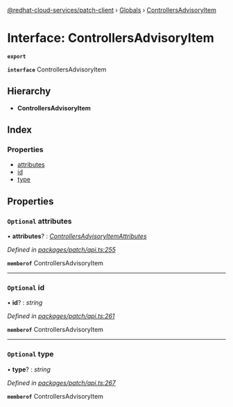 [@redhat-cloud-services/patch-client](../README.md) › [Globals](../globals.md) › [ControllersAdvisoryItem](controllersadvisoryitem.md)

# Interface: ControllersAdvisoryItem

**`export`** 

**`interface`** ControllersAdvisoryItem

## Hierarchy

* **ControllersAdvisoryItem**

## Index

### Properties

* [attributes](controllersadvisoryitem.md#optional-attributes)
* [id](controllersadvisoryitem.md#optional-id)
* [type](controllersadvisoryitem.md#optional-type)

## Properties

### `Optional` attributes

• **attributes**? : *[ControllersAdvisoryItemAttributes](controllersadvisoryitemattributes.md)*

*Defined in [packages/patch/api.ts:255](https://github.com/RedHatInsights/javascript-clients/blob/6a9cdc7/packages/patch/api.ts#L255)*

**`memberof`** ControllersAdvisoryItem

___

### `Optional` id

• **id**? : *string*

*Defined in [packages/patch/api.ts:261](https://github.com/RedHatInsights/javascript-clients/blob/6a9cdc7/packages/patch/api.ts#L261)*

**`memberof`** ControllersAdvisoryItem

___

### `Optional` type

• **type**? : *string*

*Defined in [packages/patch/api.ts:267](https://github.com/RedHatInsights/javascript-clients/blob/6a9cdc7/packages/patch/api.ts#L267)*

**`memberof`** ControllersAdvisoryItem
